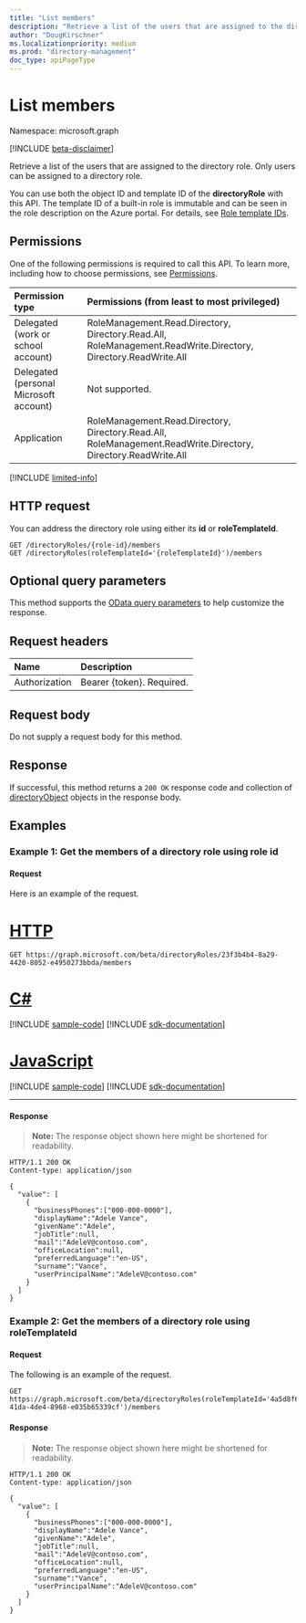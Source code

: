 ```yaml
---
title: "List members"
description: "Retrieve a list of the users that are assigned to the directory role.  Only users can be assigned to a directory role."
author: "DougKirschner"
ms.localizationpriority: medium
ms.prod: "directory-management"
doc_type: apiPageType
---
```


# List members

Namespace: microsoft.graph

[!INCLUDE [beta-disclaimer](../../includes/beta-disclaimer.md)]

Retrieve a list of the users that are assigned to the directory role.  Only users can be assigned to a directory role.

You can use both the object ID and template ID of the **directoryRole** with this API. The template ID of a built-in role is immutable and can be seen in the role description on the Azure portal. For details, see [Role template IDs](/azure/active-directory/users-groups-roles/directory-assign-admin-roles#role-template-ids).

## Permissions
One of the following permissions is required to call this API. To learn more, including how to choose permissions, see [Permissions](/graph/permissions-reference).


|Permission type      | Permissions (from least to most privileged)              |
|:--------------------|:---------------------------------------------------------|
|Delegated (work or school account) | RoleManagement.Read.Directory, Directory.Read.All, RoleManagement.ReadWrite.Directory, Directory.ReadWrite.All    |
|Delegated (personal Microsoft account) | Not supported.    |
|Application | RoleManagement.Read.Directory, Directory.Read.All, RoleManagement.ReadWrite.Directory, Directory.ReadWrite.All |

[!INCLUDE [limited-info](../../includes/limited-info.md)]

## HTTP request

You can address the directory role using either its **id** or **roleTemplateId**.
<!-- { "blockType": "ignored" } -->
```http
GET /directoryRoles/{role-id}/members
GET /directoryRoles(roleTemplateId='{roleTemplateId}')/members
```

## Optional query parameters
This method supports the [OData query parameters](/graph/query-parameters) to help customize the response.
## Request headers
| Name       | Description|
|:-----------|:------|
| Authorization  | Bearer {token}. Required. |

## Request body
Do not supply a request body for this method.

## Response

If successful, this method returns a `200 OK` response code and collection of [directoryObject](../resources/directoryobject.md) objects in the response body.
## Examples

### Example 1: Get the members of a directory role using role id

#### Request
Here is an example of the request.

# [HTTP](#tab/http)
<!-- {
  "blockType": "request",
  "name": "get_directoryrole_members"
}-->
```msgraph-interactive
GET https://graph.microsoft.com/beta/directoryRoles/23f3b4b4-8a29-4420-8052-e4950273bbda/members
```

# [C#](#tab/csharp)
[!INCLUDE [sample-code](../includes/snippets/csharp/get-directoryrole-members-csharp-snippets.md)]
[!INCLUDE [sdk-documentation](../includes/snippets/snippets-sdk-documentation-link.md)]

# [JavaScript](#tab/javascript)
[!INCLUDE [sample-code](../includes/snippets/javascript/get-directoryrole-members-javascript-snippets.md)]
[!INCLUDE [sdk-documentation](../includes/snippets/snippets-sdk-documentation-link.md)]

---

#### Response
> **Note:** The response object shown here might be shortened for readability.
<!-- {
  "blockType": "response",
  "truncated": true,
  "@odata.type": "microsoft.graph.directoryObject",
  "isCollection": true
} -->
```http
HTTP/1.1 200 OK
Content-type: application/json

{
  "value": [
    {
      "businessPhones":["000-000-0000"],
      "displayName":"Adele Vance",
      "givenName":"Adele",
      "jobTitle":null,
      "mail":"AdeleV@contoso.com",
      "officeLocation":null,
      "preferredLanguage":"en-US",
      "surname":"Vance",
      "userPrincipalName":"AdeleV@contoso.com"
    }
  ]
}
```

### Example 2: Get the members of a directory role using roleTemplateId

#### Request
The following is an example of the request.

<!-- {
  "blockType": "request",
  "name": "get_directoryrole_members_templateId"
}-->
```http
GET https://graph.microsoft.com/beta/directoryRoles(roleTemplateId='4a5d8f65-41da-4de4-8968-e035b65339cf')/members
```


#### Response
>**Note:** The response object shown here might be shortened for readability.
<!-- {
  "blockType": "response",
  "truncated": true,
  "@odata.type": "microsoft.graph.directoryObject",
  "isCollection": true
} -->
```http
HTTP/1.1 200 OK
Content-type: application/json

{
  "value": [
    {
      "businessPhones":["000-000-0000"],
      "displayName":"Adele Vance",
      "givenName":"Adele",
      "jobTitle":null,
      "mail":"AdeleV@contoso.com",
      "officeLocation":null,
      "preferredLanguage":"en-US",
      "surname":"Vance",
      "userPrincipalName":"AdeleV@contoso.com"
    }
  ]
}
```

<!-- uuid: 8fcb5dbc-d5aa-4681-8e31-b001d5168d79
2015-10-25 14:57:30 UTC -->
<!--
{
  "type": "#page.annotation",
  "description": "List members",
  "keywords": "",
  "section": "documentation",
  "tocPath": "",
  "suppressions": [
  ]
}
-->
